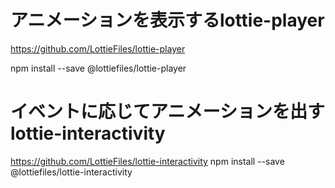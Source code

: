 # アニメーションを表示するlottie-player
https://github.com/LottieFiles/lottie-player

npm install --save @lottiefiles/lottie-player

# イベントに応じてアニメーションを出すlottie-interactivity
https://github.com/LottieFiles/lottie-interactivity
npm install --save @lottiefiles/lottie-interactivity
